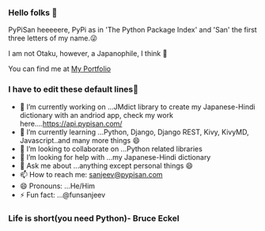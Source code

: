 ### Hello folks 👋

PyPiSan heeeeere, PyPi as in 'The Python Package Index' and 'San' the first three letters of my name.😜

I am not Otaku, however, a Japanophile, I think 🤔

You can find me at [My Portfolio](https://www.pypisan.com)
<!--
**PyPiSan/PyPisan** is a ✨ _special_ ✨ repository because its `README.md` (this file) appears on your GitHub profile.-->

### I have to edit these default lines🤔
- 🔭 I’m currently working on ...JMdict library to create my Japanese-Hindi dictionary with an andriod app, 
     check my work here....https://api.pypisan.com/
- 🌱 I’m currently learning ...Python, Django, Django REST, Kivy, KivyMD, Javascript..and many more things 😄
- 👯 I’m looking to collaborate on ...Python related libraries
- 🤔 I’m looking for help with ...my Japanese-Hindi dictionary
- 💬 Ask me about ...anything except personal things 😄
- 📫 How to reach me: sanjeev@pypisan.com
- 😄 Pronouns: ...He/Him
- ⚡ Fun fact: ...@funsanjeev


###  Life is short(you need Python)- Bruce Eckel
